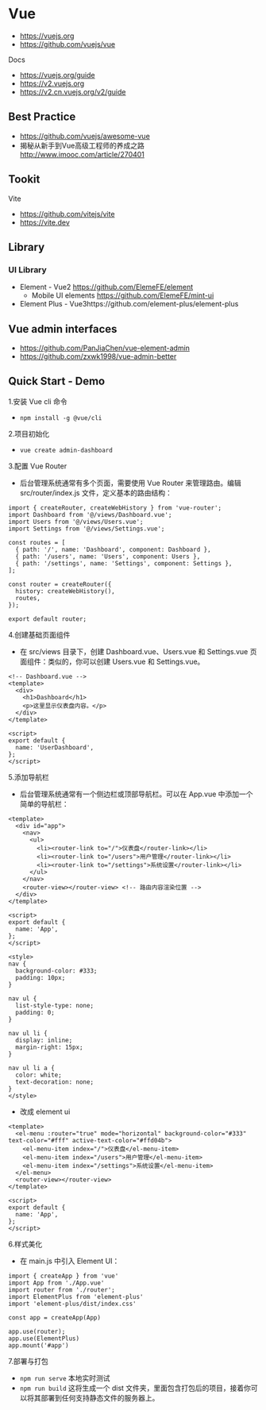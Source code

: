 # Vue
- https://vuejs.org
- https://github.com/vuejs/vue

Docs
- https://vuejs.org/guide
- https://v2.vuejs.org
- https://v2.cn.vuejs.org/v2/guide


## Best Practice
- https://github.com/vuejs/awesome-vue
- 揭秘从新手到Vue高级工程师的养成之路 http://www.imooc.com/article/270401


## Tookit
Vite
- https://github.com/vitejs/vite
- https://vite.dev


## Library
### UI Library
- Element - Vue2  https://github.com/ElemeFE/element
  - Mobile UI elements https://github.com/ElemeFE/mint-ui
- Element Plus - Vue3https://github.com/element-plus/element-plus


## Vue admin interfaces
- https://github.com/PanJiaChen/vue-element-admin
- https://github.com/zxwk1998/vue-admin-better


## Quick Start - Demo
1.安装 Vue cli 命令
- `npm install -g @vue/cli`

2.项目初始化
- `vue create admin-dashboard`

3.配置 Vue Router
- 后台管理系统通常有多个页面，需要使用 Vue Router 来管理路由。编辑 src/router/index.js 文件，定义基本的路由结构：
```
import { createRouter, createWebHistory } from 'vue-router';
import Dashboard from '@/views/Dashboard.vue';
import Users from '@/views/Users.vue';
import Settings from '@/views/Settings.vue';

const routes = [
  { path: '/', name: 'Dashboard', component: Dashboard },
  { path: '/users', name: 'Users', component: Users },
  { path: '/settings', name: 'Settings', component: Settings },
];

const router = createRouter({
  history: createWebHistory(),
  routes,
});

export default router;
```

4.创建基础页面组件
- 在 src/views 目录下，创建 Dashboard.vue、Users.vue 和 Settings.vue 页面组件：类似的，你可以创建 Users.vue 和 Settings.vue。
```
<!-- Dashboard.vue -->
<template>
  <div>
    <h1>Dashboard</h1>
    <p>这里显示仪表盘内容。</p>
  </div>
</template>

<script>
export default {
  name: 'UserDashboard',
};
</script>
```

5.添加导航栏
- 后台管理系统通常有一个侧边栏或顶部导航栏。可以在 App.vue 中添加一个简单的导航栏：
```
<template>
  <div id="app">
    <nav>
      <ul>
        <li><router-link to="/">仪表盘</router-link></li>
        <li><router-link to="/users">用户管理</router-link></li>
        <li><router-link to="/settings">系统设置</router-link></li>
      </ul>
    </nav>
    <router-view></router-view> <!-- 路由内容渲染位置 -->
  </div>
</template>

<script>
export default {
  name: 'App',
};
</script>

<style>
nav {
  background-color: #333;
  padding: 10px;
}

nav ul {
  list-style-type: none;
  padding: 0;
}

nav ul li {
  display: inline;
  margin-right: 15px;
}

nav ul li a {
  color: white;
  text-decoration: none;
}
</style>
```
- 改成 element ui
```
<template>
  <el-menu :router="true" mode="horizontal" background-color="#333" text-color="#fff" active-text-color="#ffd04b">
    <el-menu-item index="/">仪表盘</el-menu-item>
    <el-menu-item index="/users">用户管理</el-menu-item>
    <el-menu-item index="/settings">系统设置</el-menu-item>
  </el-menu>
  <router-view></router-view>
</template>

<script>
export default {
  name: 'App',
};
</script>
```

6.样式美化
- 在 main.js 中引入 Element UI： 
```
import { createApp } from 'vue'
import App from './App.vue'
import router from './router';
import ElementPlus from 'element-plus'
import 'element-plus/dist/index.css'

const app = createApp(App)

app.use(router);
app.use(ElementPlus)
app.mount('#app')
```

7.部署与打包
- `npm run serve` 本地实时测试
- `npm run build` 这将生成一个 dist 文件夹，里面包含打包后的项目，接着你可以将其部署到任何支持静态文件的服务器上。
